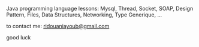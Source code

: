 Java programming language lessons: Mysql, Thread, Socket, SOAP, Design Pattern, Files, Data Structures, Networking, Type Generique, ...

to contact me: ridouaniayoub@gmail.com

good luck
